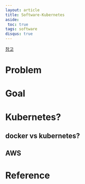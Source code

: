 ```yaml
---
layout: article
title: Software-Kubernetes
aside:
 toc: true
tags: software
disqus: true
---
```


[참고](https://blog.newrelic.com/engineering/what-is-kubernetes/)
# Problem


# Goal 

# Kubernetes?

## docker vs kubernetes?

## AWS 


# Reference
